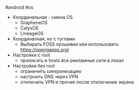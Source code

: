 #android #os
- Координальная - смена OS
	- GrapheneOS
	- CalyxOS
	- LineageOS
- Координалная, но с гуглами
	- Выбирать FOSS прошивки или использовать https://opengapps.org/
- Настройки с root
	- прописать в hosts все рекламные сети в локал
- Настройки без root
	- ограничить синхронизацию
	- настроить DNS через VPN
	- отключать VPN и прочее после отключение экрана